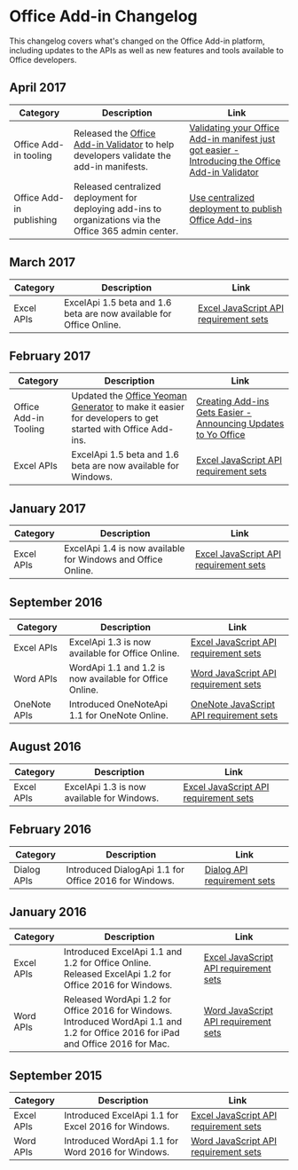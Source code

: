 # Office Add-in Changelog

This changelog covers what's changed on the Office Add-in platform, including updates to the APIs as well as new features and tools available to Office developers.

## April 2017
|**Category**|**Description**|**Link**|
|-|-|-|
|Office Add-in tooling| Released the [Office Add-in Validator](https://github.com/OfficeDev/office-addin-validator) to help developers validate the add-in manifests. | [Validating your Office Add-in manifest just got easier - Introducing the Office Add-in Validator](https://dev.office.com/blogs/creating-add-ins-gets-easier-announcing-updates-to-yo-officehttps://dev.office.com/blogs/introducing-the-office-add-in-validator)|
|Office Add-in publishing|Released centralized deployment for deploying add-ins to organizations via the Office 365 admin center.|[Use centralized deployment to publish Office Add-ins](publish/centralized-deployment)|

## March 2017
|**Category**|**Description**|**Link**|
|-|-|-|
|Excel APIs|ExcelApi 1.5 beta and 1.6 beta are now available for Office Online.|[Excel JavaScript API requirement sets](https://dev.office.com/reference/add-ins/requirement-sets/excel-api-requirement-sets)|

## February 2017
|**Category**|**Description**|**Link**|
|-|-|-|
|Office Add-in Tooling| Updated the [Office Yeoman Generator](https://github.com/OfficeDev/generator-office) to make it easier for developers to get started with Office Add-ins. | [Creating Add-ins Gets Easier - Announcing Updates to Yo Office](https://dev.office.com/blogs/creating-add-ins-gets-easier-announcing-updates-to-yo-office)|
|Excel APIs|ExcelApi 1.5 beta and 1.6 beta are now available for Windows.|[Excel JavaScript API requirement sets](https://dev.office.com/reference/add-ins/requirement-sets/excel-api-requirement-sets)|

## January 2017
|**Category**|**Description**|**Link**|
|-|-|-|
|Excel APIs|ExcelApi 1.4 is now available for Windows and Office Online.|[Excel JavaScript API requirement sets](https://dev.office.com/reference/add-ins/requirement-sets/excel-api-requirement-sets)|

## September 2016
|**Category**|**Description**|**Link**|
|-|-|-|
|Excel APIs|ExcelApi 1.3 is now available for Office Online. |[Excel JavaScript API requirement sets](https://dev.office.com/reference/add-ins/requirement-sets/excel-api-requirement-sets)|
|Word APIs|WordApi 1.1 and 1.2 is now available for Office Online.|[Word JavaScript API requirement sets](https://dev.office.com/reference/add-ins/requirement-sets/word-api-requirement-sets) |
|OneNote APIs | Introduced OneNoteApi 1.1 for OneNote Online.|[OneNote JavaScript API requirement sets](https://dev.office.com/reference/add-ins/requirement-sets/onenote-api-requirement-sets) |

## August 2016
|**Category**|**Description**|**Link**|
|-|-|-|
|Excel APIs|ExcelApi 1.3 is now available for Windows.|[Excel JavaScript API requirement sets](https://dev.office.com/reference/add-ins/requirement-sets/excel-api-requirement-sets)|

## February 2016
|**Category**|**Description**|**Link**|
|-|-|-|
| Dialog APIs |Introduced DialogApi 1.1 for Office 2016 for Windows.|[Dialog API requirement sets](https://dev.office.com/reference/add-ins/requirement-sets/dialog-api-requirement-sets) |


## January 2016
|**Category**|**Description**|**Link**|
|-|-|-|
| Excel APIs|Introduced ExcelApi 1.1 and 1.2 for Office Online. <br> Released ExcelApi 1.2 for Office 2016 for Windows. |[Excel JavaScript API requirement sets](https://dev.office.com/reference/add-ins/requirement-sets/excel-api-requirement-sets) |
|Word APIs |Released WordApi 1.2 for Office 2016 for Windows. <br> Introduced WordApi 1.1 and 1.2 for Office 2016 for iPad and Office 2016 for Mac.|[Word JavaScript API requirement sets](https://dev.office.com/reference/add-ins/requirement-sets/word-api-requirement-sets) |


## September 2015
|**Category**|**Description**|**Link**|
|-|-|-|
|Excel APIs | Introduced ExcelApi 1.1 for Excel 2016 for Windows.  |[Excel JavaScript API requirement sets](https://dev.office.com/reference/add-ins/requirement-sets/excel-api-requirement-sets) |
|Word APIs|  Introduced WordApi 1.1 for Word 2016 for Windows.  | [Word JavaScript API requirement sets](https://dev.office.com/reference/add-ins/requirement-sets/word-api-requirement-sets)  |
